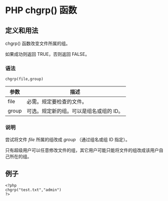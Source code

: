 # PHP chgrp() 函数



## 定义和用法

chgrp() 函数改变文件所属的组。

如果成功则返回 TRUE，否则返回 FALSE。

### 语法

```
chgrp(file,group)
```

| 参数 | 描述 |
| --- | --- |
| file | 必需。规定要检查的文件。 |
| group | 可选。规定新的组。可以是组名或组的 ID。 |

### 说明

尝试将文件 _file_ 所属的组改成 _group_ （通过组名或组 ID 指定）。

只有超级用户可以任意修改文件的组，其它用户可能只能将文件的组改成该用户自己所在的组。

## 例子

```
<?php
chgrp("test.txt","admin")
?> 
```



